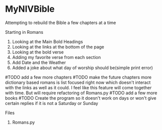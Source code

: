 # MyNIVBible
Attempting to rebuild the Bible a few chapters at a time

Starting in Romans
1. Looking at the Main Bold Headings 
2. Looking at the links at the bottom of the page
3. Looking at the bold verse
4. Adding my favorite verse from each section 
5. Add Date and the Weather
6. Added a joke about what day of worship should be(simple print error)

#TODO add a few more chapters 
#TODO make the future chapters more dictionary based romans is list focused right now which doesn't interact with the links as well as 
it could. I feel like this feature will come together with time. But will require refactoring of Romans.py
#TODO add a few more books 
#TODO Create the program so it doesn't work on days or won't give certain replies if it is not a Saturday or Sunday

Files
1. Romans.py
